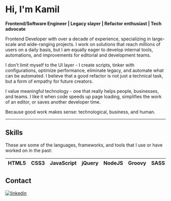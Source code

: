 # Hi, I'm Kamil

**Frontend/Software Engineer | Legacy slayer | Refactor enthusiast | Tech advocate**

Frontend Developer with over a decade of experience, specializing in large-scale and wide-ranging projects. I work on solutions that reach millions of users on a daily basis, but I am equally eager to develop internal tools, automations, and improvements for editorial and development teams.

I don't limit myself to the UI layer - I create scripts, tinker with configurations, optimize performance, eliminate legacy, and automate what can be automated. I believe that a good refactor is not just a technical task, but a form of empathy for future creators.

I value meaningful technology - one that really helps people, businesses, and teams. I like it when code speeds up page loading, simplifies the work of an editor, or saves another developer time.

Because good work makes sense: technological, business, and human.

---

## Skills

These are some of the languages, frameworks, and tools that I use or have worked on in the past:

HTML5|CSS3|JavaScript|jQuery|NodeJS|Groovy|SASS|React|TypeScript|Jest|Puppeteer|Playwright|Vite|Gulp|Grunt|Webpack|Jenkins|Docker|Git|Jira|Confluence|Joomla|JSP
|--|--|--|--|--|--|--|--|--|--|--|--|--|--|--|--|--|--|--|--|--|--|--|

## Contact

[![linkedin](https://img.shields.io/badge/LinkedIn-0077B5?style=for-the-badge&logo=linkedin&logoColor=white)](https://www.linkedin.com/in/kamil-rogala/)
